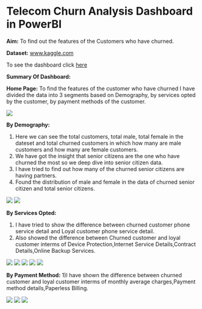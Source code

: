 # Telecom Churn Analysis Dashboard in PowerBI

**Aim:**
To find out the features of the Customers who have churned.

**Dataset:**
www.kaggle.com

To see the dashboard click [here](https://app.powerbi.com/links/WXLY49ODbE?ctid=ecd9255a-42d5-410c-8574-5c26d93dfca9&pbi_source=linkShare)

**Summary Of Dashboard:**

**Home Page:**
To find the features of the customer who have churned I have divided the data into 3 segments based on Demography, by services opted by the customer, by payment methods of the customer.

![](https://github.com/Soumik-Chandra/Portfolio_Website/blob/main/Telecom%20Churn%20Dashboard%20In%20Power%20Bi/image_2021-10-03_190051.png) 

**By Demography:**
1) Here we can see the total customers, total male, total female in the dateset and total churned customers in which how many are male customers and how many are female customers.
2) We have got the insight that senior citizens are the one who have churned the most so we deep dive into senior citizen data. 
3) I have tried to find out how many of the churned senior citizens are having partners.
4) Found the distribution of male and female in the data of churned senior citizen and total senior citizens.
  
![](https://github.com/Soumik-Chandra/Portfolio_Website/blob/main/Telecom%20Churn%20Dashboard%20In%20Power%20Bi/Screenshot%20(34).png)
![](https://github.com/Soumik-Chandra/Portfolio_Website/blob/main/Telecom%20Churn%20Dashboard%20In%20Power%20Bi/Screenshot%20(35).png)

**By Services Opted:**
1) I have tried to show the difference between churned customer phone service detail and Loyal customer phone service detail.
2) Also showed the difference between Churned customer and loyal customer interms of Device Protection,Internet Service Details,Contract Details,Online Backup Services.

![](https://github.com/Soumik-Chandra/Portfolio_Website/blob/main/Telecom%20Churn%20Dashboard%20In%20Power%20Bi/Screenshot%20(38).png)
![](https://github.com/Soumik-Chandra/Portfolio_Website/blob/main/Telecom%20Churn%20Dashboard%20In%20Power%20Bi/Screenshot%20(39).png)
![](https://github.com/Soumik-Chandra/Portfolio_Website/blob/main/Telecom%20Churn%20Dashboard%20In%20Power%20Bi/Screenshot%20(40).png)
![](https://github.com/Soumik-Chandra/Portfolio_Website/blob/main/Telecom%20Churn%20Dashboard%20In%20Power%20Bi/Screenshot%20(41).png)
![](https://github.com/Soumik-Chandra/Portfolio_Website/blob/main/Telecom%20Churn%20Dashboard%20In%20Power%20Bi/Screenshot%20(42).png)

**By Payment Method:**
1)I have shown the difference between churned customer and loyal customer interms of monthly average charges,Payment method details,Paperless Billing. 

![](https://github.com/Soumik-Chandra/Portfolio_Website/blob/main/Telecom%20Churn%20Dashboard%20In%20Power%20Bi/Screenshot%20(43).png)
![](https://github.com/Soumik-Chandra/Portfolio_Website/blob/main/Telecom%20Churn%20Dashboard%20In%20Power%20Bi/Screenshot%20(44).png)
![](https://github.com/Soumik-Chandra/Portfolio_Website/blob/main/Telecom%20Churn%20Dashboard%20In%20Power%20Bi/Screenshot%20(156).png)



